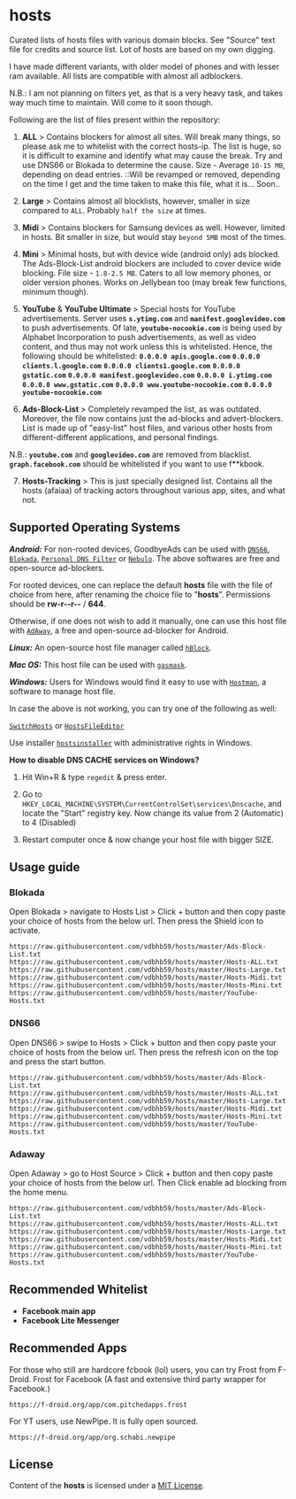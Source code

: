 # hosts
Curated lists of hosts files with various domain blocks. See "Source" text file for credits and source list. Lot of hosts are based on my own digging.

I have made different variants, with older model of phones and with lesser ram available. All lists are compatible with almost all adblockers.

N.B.: I am not planning on filters yet, as that is a very heavy task, and takes way much time to maintain. Will come to it soon though.

Following are the list of files present within the repository:

01. **ALL** > Contains blockers for almost all sites. Will break many things, so please ask me to whitelist with the correct hosts-ip. The list is huge, so it is difficult to examine and identify what may cause the break. Try and use DNS66 or Blokada to determine the cause.
Size - Average `10-15 MB`, depending on dead entries.
::Will be revamped or removed, depending on the time I get and the time taken to make this file, what it is... Soon..

02. **Large** > Contains almost all blocklists, however, smaller in size compared to `ALL`. Probably `half the size` at times.

03. **Midi** > Contains blockers for Samsung devices as well. However, limited in hosts. Bit smaller in size, but would stay `beyond 5MB` most of the times.

04. **Mini** > Minimal hosts, but with device wide (android only) ads blocked. The Ads-Block-List android blockers are included to cover device wide blocking.
File size - `1.8-2.5 MB`. Caters to all low memory phones, or older version phones. Works on Jellybean too (may break few functions, minimum though).

05. **YouTube** & **YouTube Ultimate** > Special hosts for YouTube advertisements.
Server uses **`s.ytimg.com`** and **`manifest.googlevideo.com`** to push advertisements.
Of late, **`youtube-nocookie.com`** is being used by Alphabet Incorporation to push advertisements, as well as video content, and thus may not work unless this is whitelisted.
Hence, the following should be whitelisted:
**`0.0.0.0 apis.google.com`**
**`0.0.0.0 clients.l.google.com`**
**`0.0.0.0 clients1.google.com`**
**`0.0.0.0 gstatic.com`**
**`0.0.0.0 manifest.googlevideo.com`**
**`0.0.0.0 i.ytimg.com`**
**`0.0.0.0 www.gstatic.com`**
**`0.0.0.0 www.youtube-nocookie.com`**
**`0.0.0.0 youtube-nocookie.com`**

06. **Ads-Block-List** > Completely revamped the list, as was outdated. Moreover, the file now contains just the ad-blocks and advert-blockers. List is made up of "easy-list" host files, and various other hosts from different-different applications, and personal findings.

N.B.: **`youtube.com`** and **`googlevideo.com`** are removed from blacklist.
**`graph.facebook.com`** should be whitelisted if you want to use f**kbook.

07. **Hosts-Tracking** > This is just specially designed list. Contains all the hosts (afaiaa) of tracking actors throughout various app, sites, and what not.

## Supported Operating Systems

***Android:*** For non-rooted devices, GoodbyeAds can be used with [`DNS66`](https://f-droid.org/en/packages/org.jak_linux.dns66/), [`Blokada`](https://f-droid.org/en/packages/org.blokada.alarm/), [`Personal DNS Filter`](https://www.zenz-solutions.de/personaldnsfilter/) or [`Nebulo`](https://nebulo.app/source).
The above softwares are free and open-source ad-blockers.

For rooted devices, one can replace the default **hosts** file with the file of choice from here, after renaming the choice file to "**hosts**". Permissions should be **rw-r--r--** / **644**.

Otherwise, if one does not wish to add it manually, one can use this host file with [`AdAway`](https://f-droid.org/en/packages/org.adaway/), a free and open-source ad-blocker for Android.

***Linux:*** An open-source host file manager called [`hBlock`](https://github.com/hectorm/hBlock).

***Mac OS:*** This host file can be used with [`gasmask`](https://github.com/2ndalpha/gasmask).

***Windows:*** Users for Windows would find it easy to use with [`Hostman`](http://www.abelhadigital.com/hostsman/), a software to manage host file.

In case the above is not working, you can try one of the following as well:

[`SwitchHosts`](https://oldj.github.io/SwitchHosts) or [`HostsFileEditor`](https://github.com/scottlerch/HostsFileEditor)

Use installer [`hostsinstaller`](https://github.com/vdbhb59/hosts/blob/master/hosts_install_win.bat) with administrative rights in Windows.

**How to disable DNS CACHE services on Windows?**

1) Hit Win+R & type `regedit` & press enter.

2) Go to `HKEY_LOCAL_MACHINE\SYSTEM\CurrentControlSet\services\Dnscache`, and locate the "Start" registry key. Now change its value from 2 (Automatic) to 4 (Disabled)

3) Restart computer once & now change your host file with bigger SIZE.

## Usage guide

### Blokada
Open Blokada > navigate to Hosts List > Click + button and then copy paste your choice of hosts from the below url.
Then press the Shield icon to activate.
```
https://raw.githubusercontent.com/vdbhb59/hosts/master/Ads-Block-List.txt
https://raw.githubusercontent.com/vdbhb59/hosts/master/Hosts-ALL.txt
https://raw.githubusercontent.com/vdbhb59/hosts/master/Hosts-Large.txt
https://raw.githubusercontent.com/vdbhb59/hosts/master/Hosts-Midi.txt
https://raw.githubusercontent.com/vdbhb59/hosts/master/Hosts-Mini.txt
https://raw.githubusercontent.com/vdbhb59/hosts/master/YouTube-Hosts.txt
```

### DNS66
Open DNS66 > swipe to Hosts > Click + button and then copy paste your choice of hosts from the below url.
Then press the refresh icon on the top and press the start button.
```
https://raw.githubusercontent.com/vdbhb59/hosts/master/Ads-Block-List.txt
https://raw.githubusercontent.com/vdbhb59/hosts/master/Hosts-ALL.txt
https://raw.githubusercontent.com/vdbhb59/hosts/master/Hosts-Large.txt
https://raw.githubusercontent.com/vdbhb59/hosts/master/Hosts-Midi.txt
https://raw.githubusercontent.com/vdbhb59/hosts/master/Hosts-Mini.txt
https://raw.githubusercontent.com/vdbhb59/hosts/master/YouTube-Hosts.txt
```

### Adaway
Open Adaway > go to Host Source > Click + button and then copy paste your choice of hosts from the below url.
Then Click enable ad blocking from the home menu.
```
https://raw.githubusercontent.com/vdbhb59/hosts/master/Ads-Block-List.txt
https://raw.githubusercontent.com/vdbhb59/hosts/master/Hosts-ALL.txt
https://raw.githubusercontent.com/vdbhb59/hosts/master/Hosts-Large.txt
https://raw.githubusercontent.com/vdbhb59/hosts/master/Hosts-Midi.txt
https://raw.githubusercontent.com/vdbhb59/hosts/master/Hosts-Mini.txt
https://raw.githubusercontent.com/vdbhb59/hosts/master/YouTube-Hosts.txt
```

## Recommended Whitelist

- __Facebook main app__
- __Facebook Lite Messenger__

## Recommended Apps
For those who still are hardcore f*c*book (lol) users, you can try Frost from F-Droid.
Frost for Facebook (A fast and extensive third party wrapper for Facebook.)
```
https://f-droid.org/app/com.pitchedapps.frost
```
For YT users, use NewPipe. It is fully open sourced.
```
https://f-droid.org/app/org.schabi.newpipe
```

## License

Content of the **hosts** is licensed under a [MIT License](https://github.com/vdbhb59/hosts/blob/master/LICENSE).
